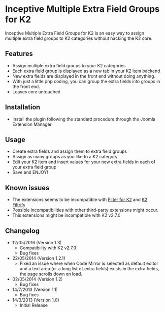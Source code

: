 # Inceptive Multiple Extra Field Groups for K2
Inceptive Multiple Extra Field Groups for K2 is an easy way to assign multiple extra field groups to K2 categories without hacking the K2 core.

## Features

*   Assign multiple extra field groups to your K2 categories
*   Each extra field group is displayed as a new tab in your K2 item backend
*   New extra fields are displayed in the front end without doing anything.
*   With just a little php coding, you can group the extra fields into groups in the front end.
*   Leaves core untouched

## Installation

*   Install the plugin following the standard procedure through the Joomla Extension Manager

## Usage

*   Create extra fields and assign them to extra field groups
*   Assign as many groups as you like to a K2 category
*   Edit your K2 item and insert values for your new extra fields in each of your extra field group
*   Save and ENJOY!

## Known issues

*   The extensions seems to be incompatible with [Filter for K2](http://extensions.joomla.org/extensions/extension-specific/k2-extensions/22654) and [K2 Filtrify](http://extensions.joomla.org/extensions/extension-specific/k2-extensions/20787)
*   Possible incompatibilities with other third-party extensions might occur.
*   This extensions might be incompatible with K2 v2.7.0

## Changelog

*   12/05/2016 (Version 1.3)
    *   Compatibility with K2 v2.7.0
    *   Bug fixes
*   22/05/2014 (Version 1.2.1)
    *   Fixed an issue where when Code Mirror is selected as default editor and a text area (or a long list of extra fields) exists in the extra fields, the page scrolls down on load.
*   02/05/2014 (Version 1.2)
    *   Bug fixes
*   14/7/2013 (Version 1.1)
    *   Bug fixes
*   14/3/2013 (Version 1.0)
    *   Initial Release
